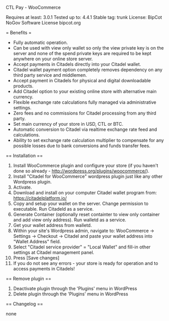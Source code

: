CTL Pay - WooCommerce

Requires at least: 3.0.1
Tested up to: 4.4.1
Stable tag: trunk
License: BipCot NoGov Software License bipcot.org



= Benefits =

* Fully automatic operation.
* Can be used with view only wallet so only the view private key is on the server and none of the spend private keys are required to be kept anywhere on your online store server.
* Accept payments in Citadels directly into your Citadel wallet.
* Citadel wallet payment option completely removes dependency on any third party service and middlemen.
* Accept payment in Citadels for physical and digital downloadable products.
* Add Citadel option to your existing online store with alternative main currency.
* Flexible exchange rate calculations fully managed via administrative settings.
* Zero fees and no commissions for Citadel processing from any third party.
* Set main currency of your store in USD, CTL or BTC.
* Automatic conversion to Citadel via realtime exchange rate feed and calculations.
* Ability to set exchange rate calculation multiplier to compensate for any possible losses due to bank conversions and funds transfer fees.


== Installation ==


1.  Install WooCommerce plugin and configure your store (if you haven't done so already - http://wordpress.org/plugins/woocommerce/).
2.  Install "Citadel for WooCommerce" wordpress plugin just like any other Wordpress plugin.
3.  Activate.
4.  Download and install on your computer Citadel wallet program from: https://citadelplatform.io/
5.  Copy and setup your wallet on the server. Change permission to executable. Run Citadeld as a service.
6.  Generate Container (optionally reset containter to view only container and add view only address). Run walletd as a service.
7.  Get your wallet address from walletd.
8.  Within your site's Wordpress admin, navigate to:
	    WooCommerce -> Settings -> Checkout -> Citadel
	    and paste your wallet address into "Wallet Address" field.
9.  Select "Citadel service provider" = "Local Wallet" and fill-in other settings at Citadel management panel.
10. Press [Save changes]
11. If you do not see any errors - your store is ready for operation and to access payments in Citadels!


== Remove plugin ==

1. Deactivate plugin through the 'Plugins' menu in WordPress
2. Delete plugin through the 'Plugins' menu in WordPress


== Changelog ==

none
